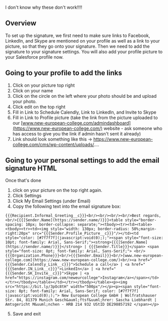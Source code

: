 I don't know why these don't work!!!!

## Overview
To set up the signature, we first need to make sure links to Facebook, LinkedIn, and Skype are mentioned on your profile as well as a link to your picture, so that they go onto your signature. Then we need to add the signature to your signature settings. You will also add your profile picture to your Salesforce profile now.

## Going to your profile to add the links

1. Click on your picture top right
2. Click on your name
3. Click on the circle on the left where your photo should be and upload your photo.
4. Click edit on the top right
5. Fill in Link to Schedule Calendly, Link to LinkedIn, and Invite to Skype
6. Fill in Link to Profile picture (take the link from the picture uploaded to our [www.new-european-college.com/admindashboard](https://www.new-european-college.com/) website - ask someone who has access to give you the link if admin hasn't sent it already)
7. Link should look something like this -> https://www.new-european-college.com/cms/wp-content/uploads/....
 

## Going to your personal settings to add the email signature HTML

Once that's done
1. click on your picture on the top right again.
2. Click Settings
3. Click My Email Settings (under Email)
4. Copy the following text into the email signature box:
```
{{{Recipient.Informal_Greeting__c}}}<br/><br/><br/><br/>Best regards,<br/>{{{[Sender.Name](https://sender.name/)}}}<table style="border-spacing: 10px; border-collapse: separate;"><tbody><tr><td><table><tbody><tr><td><img style="width: 130px; border-radius: 50%;margin-right:20px" src="{{{Sender.Profile_Picture__c}}}"/></td><td style="color: [#7f7f7f](javascript:void(0););"><span style="font-size: 10pt; font-family: Arial, Sans-Serif;"><strong>{{{[Sender.Name](https://sender.name/)}}}</strong> | {{{Sender.Title}}}</span> <span style="font-size: 8pt; font-family: Arial, Sans-Serif;"> <br/>{{{Organization.Phone}}}<br/>{{{Sender.Email}}}<br/>[www.new-european-college.com](https://www.new-european-college.com/)<br/><a href="{{{Sender.Calendly_Link__c}}}">Schedule a call</a> | <a href="{{{Sender.IN_Link__c}}}">LinkedIn</a> | <a href="{{{Sender.SK_Invite__c}}}">Skype | <a href="https://instagram.com/neweurcollege">Instagram</a></span></td></tr></tbody></table></td></tr></tbody></table><p><img src="https://bit.ly/3pOc8tH" width="500px"/></p><p><span style="font-size: 8pt; font-family: Arial, Sans-Serif; color: [#7f7f7f](javascript:void(0););"> New European College GmbH | Wolfratshauser Str. 84, 81379 Munich Gesch&auml;ftsf&uuml;hrer: Sascha Liebhardt | Amtsgericht M&uuml;nchen - HRB 214 932 UStID DE298857192 </span></p>
```
5. Save and exit